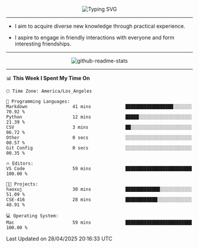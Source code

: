 <p align="center">
  <img src="https://readme-typing-svg.demolab.com?font=Fira+Code&weight=500&size=32&duration=2500&pause=1600&center=true&vCenter=true&random=false&width=1024&height=64&lines=Hi+there+%F0%9F%91%8B;I'm+delighted+you+could+make+it+here+%F0%9F%8E%89;I'm+Harry%2C+a+college+student+still+finding+my+way" alt="Typing SVG" />
</p>


---


- I aim to acquire diverse new knowledge through practical experience.

- I aspire to engage in friendly interactions with everyone and form interesting friendships.


---


<p align="center">
  <img src="https://github-readme-stats.vercel.app/api?username=Harry-Jing&show_icons=true" alt="github-readme-stats"/>
</p>


---

<!--START_SECTION:waka-->
📊 **This Week I Spent My Time On** 

```text
🕑︎ Time Zone: America/Los_Angeles

💬 Programming Languages: 
Markdown                 41 mins             ██████████████████░░░░░░░   70.92 % 
Python                   12 mins             █████░░░░░░░░░░░░░░░░░░░░   21.39 % 
CSV                      3 mins              ██░░░░░░░░░░░░░░░░░░░░░░░   06.72 % 
Other                    0 secs              ░░░░░░░░░░░░░░░░░░░░░░░░░   00.57 % 
Git Config               0 secs              ░░░░░░░░░░░░░░░░░░░░░░░░░   00.35 % 

🔥 Editors: 
VS Code                  59 mins             █████████████████████████   100.00 % 

🐱‍💻 Projects: 
haoxuj                   30 mins             █████████████░░░░░░░░░░░░   51.09 % 
CSE-416                  28 mins             ████████████░░░░░░░░░░░░░   48.91 % 

💻 Operating System: 
Mac                      59 mins             █████████████████████████   100.00 % 
```


 Last Updated on 28/04/2025 20:16:33 UTC
<!--END_SECTION:waka-->
